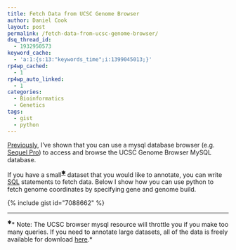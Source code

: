 ```yaml
---
title: Fetch Data from UCSC Genome Browser
author: Daniel Cook
layout: post
permalink: /fetch-data-from-ucsc-genome-browser/
dsq_thread_id:
  - 1932950573
keyword_cache:
  - 'a:1:{s:13:"keywords_time";i:1399045013;}'
rp4wp_cached:
  - 1
rp4wp_auto_linked:
  - 1
categories:
  - Bioinformatics
  - Genetics
tags:
  - gist
  - python
---
```

[Previously][1], I&#8217;ve shown that you can use a mysql database browser (e.g. [Sequel Pro][2]) to access and browse the UCSC Genome Browser MySQL database.

If you have a small<sup><strong><a href='#footnote'>✱</a></strong></sup> dataset that you would like to annotate, you can write [SQL][3] statements to fetch data. Below I show how you can use python to fetch genome coordinates by specifying gene and genome build.  

{% include gist id="7088662" %}

* * *

<sup><a name='footnote'>✱</a></sup>* Note: The UCSC browser mysql resource will throttle you if you make too many queries. If you need to annotate large datasets, all of the data is freely available for download [here][4].*</p>

 [1]: /accessing-the-ucsc-genome-browser-mysql-database/
 [2]: http://www.sequelpro.com/
 [3]: http://www8.silversand.net/techdoc/teachsql/ch01.htm
 [4]: http://hgdownload-test.cse.ucsc.edu/goldenPath/